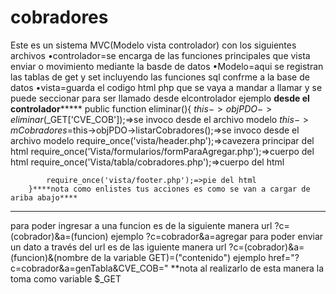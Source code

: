 # cobradores
Este es un sistema MVC(Modelo vista controlador)
con los siguientes archivos
•controlador=se encarga de las funciones principales que vista enviar o movimiento mediante la basde de datos
•Modelo=aqui se registran las tablas de get y set incluyendo las funciones sql confrme a la base de datos
•vista=guarda el codigo html php que se vaya a mandar a llamar y se puede seccionar
        para ser llamado desde elcontrolador
        ejemplo
********desde el controlador*************
        public function eliminar(){
            $this->objPDO->eliminar($_GET['CVE_COB']);=>se invoco desde el archivo modelo 
            $this->mCobradores=$this->objPDO->listarCobradores();=>se invoco desde el archivo modelo
            require_once('vista/header.php');=>cavezera principar del html
            require_once('Vista/formularios/formParaAgregar.php');=>cuerpo del html
            require_once('Vista/tabla/cobradores.php');=>cuerpo del html
   
            require_once('vista/footer.php');=>pie del html
        }****nota como enlistes tus acciones es como se van a cargar de ariba abajo****

--------------------------------------------------------------------------------------------

para poder ingresar a una funcion es de la siguiente manera 
url
    ?c=(cobrador)&a=(funcion)
    ejemplo
    ?c=cobrador&a=agregar
para poder enviar un dato a través del url es de las iguiente manera
url
    ?c=(cobrador)&a=(funcion)&(nombre de la variable GET)=("contenido")
    ejemplo
    href="?c=cobrador&a=genTabla&CVE_COB="
    **nota al realizarlo de esta manera la toma como variable  $_GET